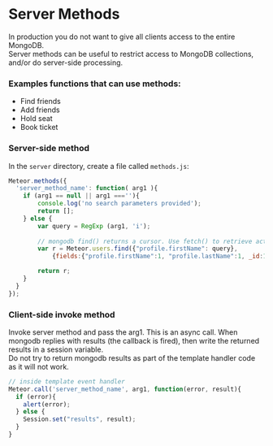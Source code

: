 # Server Methods

In production you do not want to give all clients access to the entire MongoDB.  
Server methods can be useful to restrict access to MongoDB collections, and/or do server-side processing.

### Examples functions that can use methods:
- Find friends
- Add friends
- Hold seat 
- Book ticket

### Server-side method
In the `server` directory, create a file called `methods.js`:
```js
Meteor.methods({
  'server_method_name': function( arg1 ){
    if (arg1 == null || arg1 ===''){
        console.log('no search parameters provided');
        return [];
    } else {
        var query = RegExp (arg1, 'i');
        
        // mongodb find() returns a cursor. Use fetch() to retrieve actual documents
        var r = Meteor.users.find({"profile.firstName": query},
            {fields:{"profile.firstName":1, "profile.lastName":1, _id:1}}).fetch();

        return r;
    }
  }  
});
```

### Client-side invoke method
Invoke server method and pass the arg1.  This is an async call. 
When mongodb replies with results (the callback is fired), then write the returned results in a session variable.  
Do not try to return mongodb results as part of the template handler code as it will not work.  
```js
// inside template event handler
Meteor.call('server_method_name', arg1, function(error, result){
  if (error){
    alert(error);
  } else {
    Session.set("results", result);
  }
}
```

